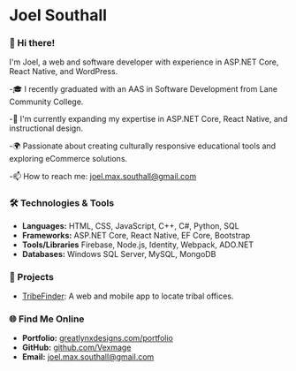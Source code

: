 # Joel Southall

### 👋 Hi there!
I'm Joel, a web and software developer with experience in ASP.NET Core, React Native, and WordPress. 

-🎓 I recently graduated with an AAS in Software Development from Lane Community College.

-🌱 I'm currently expanding my expertise in ASP.NET Core, React Native, and instructional design.

-🌍 Passionate about creating culturally responsive educational tools and exploring eCommerce solutions.

-📫 How to reach me: joel.max.southall@gmail.com

### 🛠️ Technologies & Tools
- **Languages:** HTML, CSS, JavaScript, C++, C#, Python, SQL
- **Frameworks:** ASP.NET Core, React Native, EF Core, Bootstrap
- **Tools/Libraries** Firebase, Node.js, Identity, Webpack, ADO.NET
- **Databases:** Windows SQL Server, MySQL, MongoDB

### 🚀 Projects
- [TribeFinder](https://github.com/vexmage/TribeFinder): A web and mobile app to locate tribal offices.

### 🌐 Find Me Online

- **Portfolio:** [greatlynxdesigns.com/portfolio](https://greatlynxdesigns.com/portfolio)
- **GitHub:** [github.com/Vexmage](https://github.com/Vexmage)
- **Email:** joel.max.southall@gmail.com

